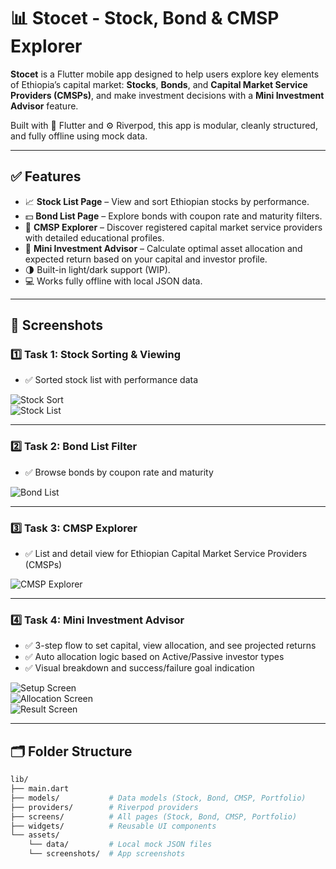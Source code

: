 # 📊 Stocet - Stock, Bond & CMSP Explorer

**Stocet** is a Flutter mobile app designed to help users explore key elements of Ethiopia’s capital market: **Stocks**, **Bonds**, and **Capital Market Service Providers (CMSPs)**, and make investment decisions with a **Mini Investment Advisor** feature.

Built with 💙 Flutter and ⚙️ Riverpod, this app is modular, cleanly structured, and fully offline using mock data.

---

## ✅ Features

- 📈 **Stock List Page** – View and sort Ethiopian stocks by performance.
- 💵 **Bond List Page** – Explore bonds with coupon rate and maturity filters.
- 🏢 **CMSP Explorer** – Discover registered capital market service providers with detailed educational profiles.
- 🧠 **Mini Investment Advisor** – Calculate optimal asset allocation and expected return based on your capital and investor profile.
- 🌗 Built-in light/dark support (WIP).
- 💻 Works fully offline with local JSON data.

---

## 📸 Screenshots

### 1️⃣ Task 1: Stock Sorting & Viewing

- ✅ Sorted stock list with performance data

![Stock Sort](assets/screenshots/task1_sortby.png)  
![Stock List](assets/screenshots/task1_stock.png)

---

### 2️⃣ Task 2: Bond List Filter

- ✅ Browse bonds by coupon rate and maturity

![Bond List](assets/screenshots/task2_bond.png)

---

### 3️⃣ Task 3: CMSP Explorer

- ✅ List and detail view for Ethiopian Capital Market Service Providers (CMSPs)

![CMSP Explorer](assets/screenshots/task3_cmsp.png)

---

### 4️⃣ Task 4: Mini Investment Advisor

- ✅ 3-step flow to set capital, view allocation, and see projected returns
- ✅ Auto allocation logic based on Active/Passive investor types
- ✅ Visual breakdown and success/failure goal indication

![Setup Screen](assets/screenshots/task4_setup.png)  
![Allocation Screen](assets/screenshots/task4_allocation.png)  
![Result Screen](assets/screenshots/task4_result.png)

---

## 🗂 Folder Structure

```bash
lib/
├── main.dart
├── models/           # Data models (Stock, Bond, CMSP, Portfolio)
├── providers/        # Riverpod providers
├── screens/          # All pages (Stock, Bond, CMSP, Portfolio)
├── widgets/          # Reusable UI components
└── assets/
    └── data/         # Local mock JSON files
    └── screenshots/  # App screenshots
